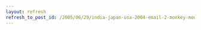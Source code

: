 ```yaml
---
layout: refresh
refresh_to_post_id: /2005/06/29/india-japan-usa-2004-email-2-monkey-mountains
---
```

